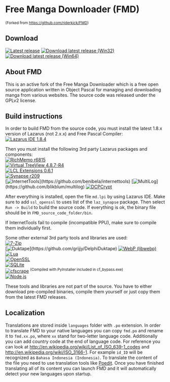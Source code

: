 # Free Manga Downloader (FMD)

<sup>(Forked from https://github.com/riderkick/FMD)</sup>

## Download

[![Latest release](https://img.shields.io/github/release/fmd-project-team/FMD.svg)](https://github.com/fmd-project-team/FMD/releases/latest)
[![Download latest release (Win32)](https://img.shields.io/github/downloads/fmd-project-team/FMD/latest/fmd_0.9.165.0.7z.svg?label=Win32)](https://github.com/fmd-project-team/FMD/releases/download/0.9.165.0/fmd_0.9.165.0.7z)
[![Download latest release (Win64)](https://img.shields.io/github/downloads/fmd-project-team/FMD/latest/fmd_0.9.165.0_Win64.7z.svg?label=Win64)](https://github.com/fmd-project-team/FMD/releases/download/0.9.165.0/fmd_0.9.165.0_Win64.7z)

## About FMD

This is an active fork of the Free Manga Downloader which is a free open source application written in Object Pascal for managing and downloading manga from various websites. The source code was released under the GPLv2 license.

## Build instructions

In order to build FMD from the source code, you must install the latest 1.8.x version of Lazarus (not 2.x.x) and Free Pascal Compiler:  
[![Lazarus IDE 1.8.4](https://img.shields.io/badge/Lazarus%20IDE-1.8.4-Blue.svg)](http://www.lazarus-ide.org/)  

Then you must install the following 3rd party Lazarus packages and components:  
[![RichMemo r6815](https://img.shields.io/badge/RichMemo-r6815-Blue.svg)](https://sourceforge.net/p/lazarus-ccr/svn/HEAD/tree/components/richmemo/)  
[![Virtual TreeView 4.8.7-R4](https://img.shields.io/badge/Virtual%20TreeView-4.8.7--R4-Blue.svg)](https://github.com/blikblum/VirtualTreeView-Lazarus/tree/lazarus-v4)  
[![LCL Extensions 0.6.1](https://img.shields.io/badge/LCL%20Extensions-0.6.1-Blue.svg)](https://github.com/blikblum/VirtualTreeView-Lazarus/releases/download/lazarus-4.8.7-R4/lclextensions-0.6.1.zip)  
[![Synapse r209](https://img.shields.io/badge/Synapse-r209-Blue.svg)](https://sourceforge.net/p/synalist/code/HEAD/tree/trunk/)  
[![InternetTools](https://img.shields.io/badge/InternetTools-git%20master%20commit%20af3cb6c5b010270ec9647fd22a5cd49bdb89a9c3%20(29.01.2019)-Blue.svg)](https://github.com/benibela/internettools)  
[![MultiLog](https://img.shields.io/badge/MultiLog-git%20master%20commit%20dac8373f485e4f8e20a41f6f7e7da298b48df0ab%20(15.10.2017)-Blue.svg)](https://github.com/blikblum/multilog)  
[![DCPCrypt](https://img.shields.io/badge/DCPCrypt-2.0.4.1-Blue.svg)](https://sourceforge.net/projects/lazarus-ccr/)  

After everything is installed, open the file `md.lpi` by using Lazarus IDE. Make sure to add `ssl_openssl` to uses list of the `laz_synapse` package.
Then select `Run -> Build` to build the source code. If everything is ok, the binary file should be in `FMD_source_code_folder/bin`.

If InternetTools fail to compile (incompatible PPU), make sure to compile them individually first.

Some other external 3rd party tools and libraries are used:  
[![7-Zip](https://img.shields.io/badge/7--Zip%20(Standalone)-19.00-Blue.svg)](https://www.7-zip.org)  
[![Duktape](https://img.shields.io/badge/Duktape-git%20master%20commit%2061d8ce8cb9aa35e3168f4a32690cbd5e34c210b6%20(01.03.2018)-Blue.svg)](https://github.com/grijjy/DelphiDuktape)  
[![WebP (libwebp)](https://img.shields.io/badge/WebP%20(libwebp)-0.6.1-Blue.svg)](https://github.com/webmproject/libwebp/)  
[![Lua](https://img.shields.io/badge/Lua-5.3-Blue.svg)](http://luabinaries.sourceforge.net/)  
[![OpenSSL](https://img.shields.io/badge/OpenSSL-1.0.2n-Blue.svg)](https://www.openssl.org/)  
[![SQLite](https://img.shields.io/badge/SQLite-3.22.0-Blue.svg)](https://www.sqlite.org/)  
[![cfscrape](https://img.shields.io/badge/cfscrape-2.0.5-Blue.svg)](https://github.com/Anorov/cloudflare-scrape/) <sup>(Compiled with PyInstaller included in cf_bypass.exe)</sup>  
[![Node.js](https://img.shields.io/badge/Node.js-12.1.0.0-Blue.svg)](https://nodejs.org/)  

These tools and libraries are not part of the source. You have to either download pre-compiled binaries, compile them yourself or just copy them from the latest FMD releases.

## Localization

Translations are stored inside `languages` folder with `.po` extension. In order to translate FMD to your native languages you can copy `fmd.po` and rename it to `fmd.xx.po`, where `xx` stand for two-letter language code. Additionally you can add country code at the end of language code. For reference you can look at http://en.wikipedia.org/wiki/List_of_ISO_639-1_codes and http://en.wikipedia.org/wiki/ISO_3166-1. For example `id_ID` will be recognized as `Bahasa Indonesia (Indonesia)`. To translate the content of the file you need to use translation tools like [Poedit](https://poedit.net). Once you have finished translating all of its content you can launch FMD and it will automatically detect your new languages upon startup.
